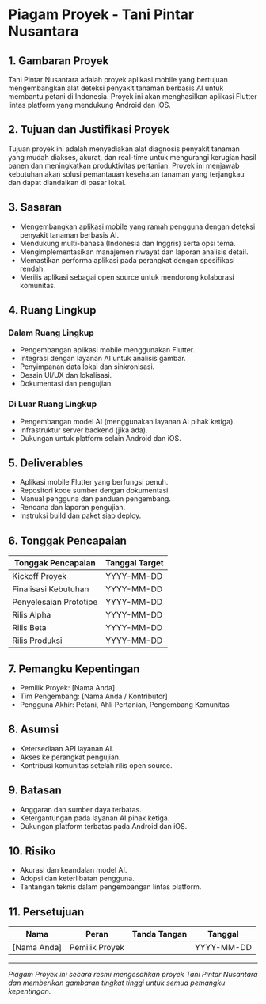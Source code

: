 # Piagam Proyek - Tani Pintar Nusantara

## 1. Gambaran Proyek
Tani Pintar Nusantara adalah proyek aplikasi mobile yang bertujuan mengembangkan alat deteksi penyakit tanaman berbasis AI untuk membantu petani di Indonesia. Proyek ini akan menghasilkan aplikasi Flutter lintas platform yang mendukung Android dan iOS.

## 2. Tujuan dan Justifikasi Proyek
Tujuan proyek ini adalah menyediakan alat diagnosis penyakit tanaman yang mudah diakses, akurat, dan real-time untuk mengurangi kerugian hasil panen dan meningkatkan produktivitas pertanian. Proyek ini menjawab kebutuhan akan solusi pemantauan kesehatan tanaman yang terjangkau dan dapat diandalkan di pasar lokal.

## 3. Sasaran
- Mengembangkan aplikasi mobile yang ramah pengguna dengan deteksi penyakit tanaman berbasis AI.
- Mendukung multi-bahasa (Indonesia dan Inggris) serta opsi tema.
- Mengimplementasikan manajemen riwayat dan laporan analisis detail.
- Memastikan performa aplikasi pada perangkat dengan spesifikasi rendah.
- Merilis aplikasi sebagai open source untuk mendorong kolaborasi komunitas.

## 4. Ruang Lingkup
### Dalam Ruang Lingkup
- Pengembangan aplikasi mobile menggunakan Flutter.
- Integrasi dengan layanan AI untuk analisis gambar.
- Penyimpanan data lokal dan sinkronisasi.
- Desain UI/UX dan lokalisasi.
- Dokumentasi dan pengujian.

### Di Luar Ruang Lingkup
- Pengembangan model AI (menggunakan layanan AI pihak ketiga).
- Infrastruktur server backend (jika ada).
- Dukungan untuk platform selain Android dan iOS.

## 5. Deliverables
- Aplikasi mobile Flutter yang berfungsi penuh.
- Repositori kode sumber dengan dokumentasi.
- Manual pengguna dan panduan pengembang.
- Rencana dan laporan pengujian.
- Instruksi build dan paket siap deploy.

## 6. Tonggak Pencapaian
| Tonggak Pencapaian       | Tanggal Target |
|-------------------------|---------------|
| Kickoff Proyek          | YYYY-MM-DD    |
| Finalisasi Kebutuhan    | YYYY-MM-DD    |
| Penyelesaian Prototipe  | YYYY-MM-DD    |
| Rilis Alpha             | YYYY-MM-DD    |
| Rilis Beta              | YYYY-MM-DD    |
| Rilis Produksi          | YYYY-MM-DD    |

## 7. Pemangku Kepentingan
- Pemilik Proyek: [Nama Anda]
- Tim Pengembang: [Nama Anda / Kontributor]
- Pengguna Akhir: Petani, Ahli Pertanian, Pengembang Komunitas

## 8. Asumsi
- Ketersediaan API layanan AI.
- Akses ke perangkat pengujian.
- Kontribusi komunitas setelah rilis open source.

## 9. Batasan
- Anggaran dan sumber daya terbatas.
- Ketergantungan pada layanan AI pihak ketiga.
- Dukungan platform terbatas pada Android dan iOS.

## 10. Risiko
- Akurasi dan keandalan model AI.
- Adopsi dan keterlibatan pengguna.
- Tantangan teknis dalam pengembangan lintas platform.

## 11. Persetujuan
| Nama           | Peran           | Tanda Tangan | Tanggal     |
|----------------|-----------------|--------------|-------------|
| [Nama Anda]    | Pemilik Proyek  |              | YYYY-MM-DD  |

---

*Piagam Proyek ini secara resmi mengesahkan proyek Tani Pintar Nusantara dan memberikan gambaran tingkat tinggi untuk semua pemangku kepentingan.*
